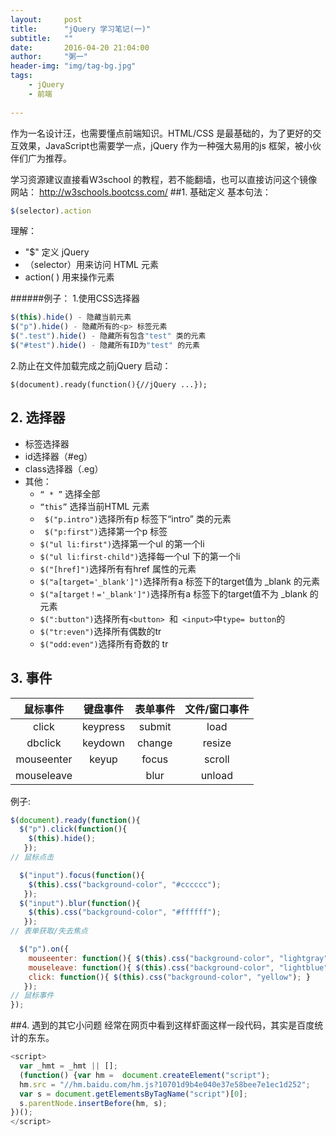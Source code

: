 ```yaml
---
layout:     post
title:      "jQuery 学习笔记(一)"
subtitle:   ""
date:       2016-04-20 21:04:00
author:     "粥一"
header-img: "img/tag-bg.jpg"
tags:
    - jQuery
    - 前端
    
---
```

作为一名设计汪，也需要懂点前端知识。HTML/CSS 是最基础的，为了更好的交互效果，JavaScript也需要学一点，jQuery 作为一种强大易用的js 框架，被小伙伴们广为推荐。

学习资源建议直接看W3school 的教程，若不能翻墙，也可以直接访问这个镜像网站： http://w3schools.bootcss.com/
##1. 基础定义 
基本句法：
```javascript
$(selector).action
```
理解：
- "$" 定义 jQuery
- （selector）用来访问 HTML 元素
- action( ) 用来操作元素

######例子：
1.使用CSS选择器 
```javascript
$(this).hide() - 隐藏当前元素
$("p").hide() - 隐藏所有的<p> 标签元素
$(".test").hide() - 隐藏所有包含"test" 类的元素
$("#test").hide() - 隐藏所有ID为"test" 的元素
```
2.防止在文件加载完成之前jQuery 启动：
```
$(document).ready(function(){//jQuery ...});
```

## 2. 选择器
- 标签选择器 
- id选择器（#eg）
- class选择器（.eg）
- 其他：
    - `“ * ”` 选择全部 
    -  `“this”` 选择当前HTML 元素 
    -  ` $("p.intro")`选择所有p 标签下“intro” 类的元素 
    -  ` $("p:first")`选择第一个p 标签
    -  `$("ul li:first")`选择第一个ul 的第一个li  
    -  `$("ul li:first-child")`选择每一个ul 下的第一个li  
    -  `$("[href]")`选择所有有href 属性的元素 
    -  `$("a[target='_blank']")`选择所有a 标签下的target值为 _blank 的元素 
    -  `$("a[target！='_blank']")`选择所有a 标签下的target值不为 _blank 的元素 
    -  `$(":button")`选择所有`<button> `和` <input>`中`type= button`的 
    -  `$("tr:even")`选择所有偶数的tr  
    -  `$("odd:even")`选择所有奇数的 tr 


## 3. 事件
| 鼠标事件 | 键盘事件 | 表单事件 |	文件/窗口事件
| :--------:	 |		 :--------: 	| 	:----------:	 | 	:--: 	|
| click | keypress | submit | load
| dbclick | keydown | change |resize
| mouseenter | keyup | focus |scroll
| mouseleave | | blur |unload

例子: 
```javascript
$(document).ready(function(){ 
  $("p").click(function(){ 
    $(this).hide();
   });
// 鼠标点击 

  $("input").focus(function(){ 
    $(this).css("background-color", "#cccccc");
   }); 
  $("input").blur(function(){ 
    $(this).css("background-color", "#ffffff");
   });
// 表单获取/失去焦点 

  $("p").on({ 
    mouseenter: function(){ $(this).css("background-color", "lightgray"); }, 
    mouseleave: function(){ $(this).css("background-color", "lightblue"); }, 
    click: function(){ $(this).css("background-color", "yellow"); } 
   });
// 鼠标事件
});
```

##4. 遇到的其它小问题
经常在网页中看到这样虾面这样一段代码，其实是百度统计的东东。
```javascript
<script>
  var _hmt = _hmt || [];
  (function() {var hm =  document.createElement("script");
  hm.src = "//hm.baidu.com/hm.js?10701d9b4e040e37e58bee7e1ec1d252";
  var s = document.getElementsByTagName("script")[0];
  s.parentNode.insertBefore(hm, s);
})();
</script>
```